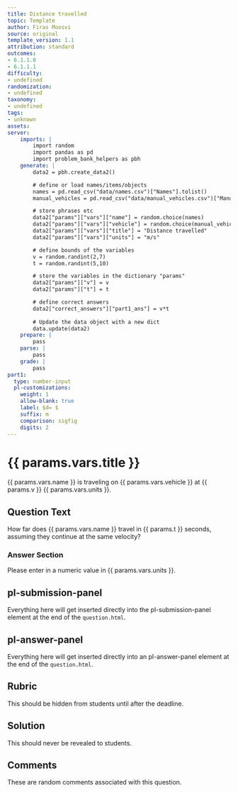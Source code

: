 ```yaml
---
title: Distance travelled
topic: Template
author: Firas Moosvi
source: original
template_version: 1.1
attribution: standard
outcomes:
- 6.1.1.0
- 6.1.1.1
difficulty:
- undefined
randomization:
- undefined
taxonomy:
- undefined
tags:
- unknown
assets:
server: 
    imports: |
        import random
        import pandas as pd
        import problem_bank_helpers as pbh
    generate: |
        data2 = pbh.create_data2()

        # define or load names/items/objects
        names = pd.read_csv("data/names.csv")["Names"].tolist()
        manual_vehicles = pd.read_csv("data/manual_vehicles.csv")["Manual Vehicles"].tolist()

        # store phrases etc
        data2["params"]["vars"]["name"] = random.choice(names)
        data2["params"]["vars"]["vehicle"] = random.choice(manual_vehicles)
        data2["params"]["vars"]["title"] = "Distance travelled"
        data2["params"]["vars"]["units"] = "m/s"

        # define bounds of the variables
        v = random.randint(2,7)
        t = random.randint(5,10)

        # store the variables in the dictionary "params"
        data2["params"]["v"] = v
        data2["params"]["t"] = t

        # define correct answers
        data2["correct_answers"]["part1_ans"] = v*t
        
        # Update the data object with a new dict
        data.update(data2)
    prepare: |
        pass
    parse: |
        pass
    grade: |
        pass
part1:
  type: number-input
  pl-customizations:
    weight: 1
    allow-blank: true
    label: $d= $
    suffix: m
    comparison: sigfig
    digits: 2
---
```

# {{ params.vars.title }}

{{ params.vars.name }} is traveling on {{ params.vars.vehicle }} at {{ params.v }} {{ params.vars.units }}.

## Question Text

How far does {{ params.vars.name }} travel in {{ params.t }} seconds, assuming they continue at the same velocity?

### Answer Section

Please enter in a numeric value in {{ params.vars.units }}.

## pl-submission-panel

Everything here will get inserted directly into the pl-submission-panel element at the end of the `question.html`.

## pl-answer-panel

Everything here will get inserted directly into an pl-answer-panel element at the end of the `question.html`.

## Rubric

This should be hidden from students until after the deadline.

## Solution

This should never be revealed to students.

## Comments

These are random comments associated with this question.

